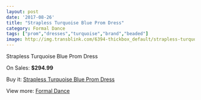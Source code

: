 ```yaml
---
layout: post
date: '2017-08-26'
title: "Strapless Turquoise Blue Prom Dress"
category: Formal Dance
tags: ["prom","dresses","turquoise","brand","beaded"]
image: http://img.transblink.com/6394-thickbox_default/strapless-turquoise-blue-prom-dress.jpg
---
```

Strapless Turquoise Blue Prom Dress

On Sales: **$294.99**
<a href="https://www.transblink.com/en/formal-dance/2062-strapless-turquoise-blue-prom-dress.html"><amp-img layout="responsive" width="600" height="600" src="//img.transblink.com/6394-thickbox_default/strapless-turquoise-blue-prom-dress.jpg" alt="Strapless Turquoise Blue Prom Dress 0" /></a>
<a href="https://www.transblink.com/en/formal-dance/2062-strapless-turquoise-blue-prom-dress.html"><amp-img layout="responsive" width="600" height="600" src="//img.transblink.com/6395-thickbox_default/strapless-turquoise-blue-prom-dress.jpg" alt="Strapless Turquoise Blue Prom Dress 1" /></a>

Buy it: [Strapless Turquoise Blue Prom Dress](https://www.transblink.com/en/formal-dance/2062-strapless-turquoise-blue-prom-dress.html "Strapless Turquoise Blue Prom Dress")

View more: [Formal Dance](https://www.transblink.com/en/6-formal-dance "Formal Dance")